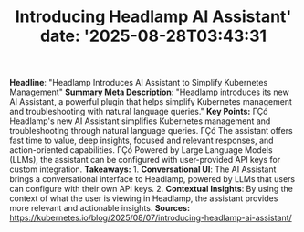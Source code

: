 ﻿---
title: "Introducing Headlamp AI Assistant'
date: '2025-08-28T03:43:31"
category: "Markets"
summary: ""
slug: "introducing headlamp ai assistant"
source_urls:
  - "https://kubernetes.io/blog/2025/08/07/introducing-headlamp-ai-assistant/"
seo:
  title: "Introducing Headlamp AI Assistant | Hash n Hedge'
  description: '"
  keywords: ["news", "markets", "brief"]
---
**Headline**:  "Headlamp Introduces AI Assistant to Simplify Kubernetes Management"  **Summary Meta Description**:  "Headlamp introduces its new AI Assistant, a powerful plugin that helps simplify Kubernetes management and troubleshooting with natural language queries."  **Key Points:**  ΓÇó Headlamp's new AI Assistant simplifies Kubernetes management and troubleshooting through natural language queries. ΓÇó The assistant offers fast time to value, deep insights, focused and relevant responses, and action-oriented capabilities. ΓÇó Powered by Large Language Models (LLMs), the assistant can be configured with user-provided API keys for custom integration.  **Takeaways:**  1. **Conversational UI**: The AI Assistant brings a conversational interface to Headlamp, powered by LLMs that users can configure with their own API keys. 2. **Contextual Insights**: By using the context of what the user is viewing in Headlamp, the assistant provides more relevant and actionable insights.  **Sources:** https://kubernetes.io/blog/2025/08/07/introducing-headlamp-ai-assistant/ 
